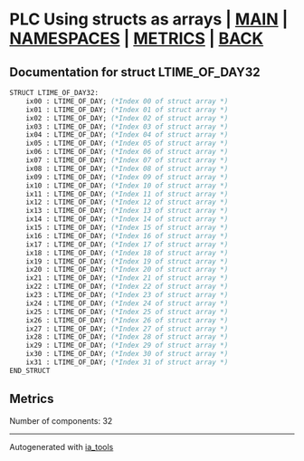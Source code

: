 # PLC Using structs as arrays | [MAIN] | [NAMESPACES] | [METRICS] | [BACK]  

## Documentation for struct LTIME_OF_DAY32  

```pascal
STRUCT LTIME_OF_DAY32:
    ix00 : LTIME_OF_DAY; (*Index 00 of struct array *)
    ix01 : LTIME_OF_DAY; (*Index 01 of struct array *)
    ix02 : LTIME_OF_DAY; (*Index 02 of struct array *)
    ix03 : LTIME_OF_DAY; (*Index 03 of struct array *)
    ix04 : LTIME_OF_DAY; (*Index 04 of struct array *)
    ix05 : LTIME_OF_DAY; (*Index 05 of struct array *)
    ix06 : LTIME_OF_DAY; (*Index 06 of struct array *)
    ix07 : LTIME_OF_DAY; (*Index 07 of struct array *)
    ix08 : LTIME_OF_DAY; (*Index 08 of struct array *)
    ix09 : LTIME_OF_DAY; (*Index 09 of struct array *)
    ix10 : LTIME_OF_DAY; (*Index 10 of struct array *)
    ix11 : LTIME_OF_DAY; (*Index 11 of struct array *)
    ix12 : LTIME_OF_DAY; (*Index 12 of struct array *)
    ix13 : LTIME_OF_DAY; (*Index 13 of struct array *)
    ix14 : LTIME_OF_DAY; (*Index 14 of struct array *)
    ix15 : LTIME_OF_DAY; (*Index 15 of struct array *)
    ix16 : LTIME_OF_DAY; (*Index 16 of struct array *)
    ix17 : LTIME_OF_DAY; (*Index 17 of struct array *)
    ix18 : LTIME_OF_DAY; (*Index 18 of struct array *)
    ix19 : LTIME_OF_DAY; (*Index 19 of struct array *)
    ix20 : LTIME_OF_DAY; (*Index 20 of struct array *)
    ix21 : LTIME_OF_DAY; (*Index 21 of struct array *)
    ix22 : LTIME_OF_DAY; (*Index 22 of struct array *)
    ix23 : LTIME_OF_DAY; (*Index 23 of struct array *)
    ix24 : LTIME_OF_DAY; (*Index 24 of struct array *)
    ix25 : LTIME_OF_DAY; (*Index 25 of struct array *)
    ix26 : LTIME_OF_DAY; (*Index 26 of struct array *)
    ix27 : LTIME_OF_DAY; (*Index 27 of struct array *)
    ix28 : LTIME_OF_DAY; (*Index 28 of struct array *)
    ix29 : LTIME_OF_DAY; (*Index 29 of struct array *)
    ix30 : LTIME_OF_DAY; (*Index 30 of struct array *)
    ix31 : LTIME_OF_DAY; (*Index 31 of struct array *)
END_STRUCT
```

## Metrics  

Number of components: 32  

---
Autogenerated with [ia_tools](https://github.com/tkucic/ia_tools)  

[MAIN]: ../../../../index_st.md
[NAMESPACES]: ../../nsList_st.md
[METRICS]: ../../../metrics_st.md
[BACK]: ../nsMain_st.md
